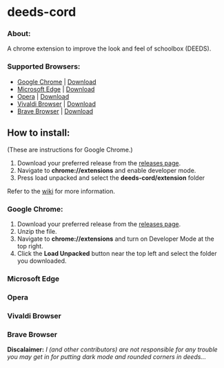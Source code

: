 # deeds-cord
### About:
A chrome extension to improve the look and feel of schoolbox (DEEDS).

### Supported Browsers:
- [Google Chrome](#google_chrome) | [Download](https://www.google.com.au/chrome/ "Download Google Chrome")
- [Microsoft Edge](#edge) | [Download](https://www.microsoft.com/en-us/edge "Download Microsoft Edge")
- [Opera](#opera) | [Download](https://www.opera.com/download "Download Opera")
- [Vivaldi Browser](#vivaldi) | [Download](https://vivaldi.com/download/ "Download Vivaldi Browser")
- [Brave Browser](#brave) | [Download](https://brave.com/download/ "Download Brave Browser")

## How to install:
(These are instructions for Google Chrome.)
1) Download your preferred release from the [releases page](https://github.com/cgsdiscord/deeds-cord/releases).
2) Navigate to __chrome://extensions__ and enable developer mode.
3) Press load unpacked and select the __deeds-cord/extension__ folder

Refer to the [wiki](https://github.com/cgsdiscord/deeds-cord/wiki) for more information.

### Google Chrome: <a name="google_chrome"></a>
1) Download your preferred release from the [releases page](https://github.com/cgsdiscord/deeds-cord/releases).
2) Unzip the file.
3) Navigate to __chrome://extensions__ and turn on Developer Mode at the top right.
4) Click the __Load Unpacked__ button near the top left and select the folder you downloaded.


### Microsoft Edge <a name="edge"></a>

### Opera <a name="opera"></a>

### Vivaldi Browser <a name="vivaldi"></a>

### Brave Browser <a name="brave"></a>


**Discalaimer:** *I (and other contributors) are not responsible for any trouble you may get in for putting dark mode and rounded corners in deeds...*
